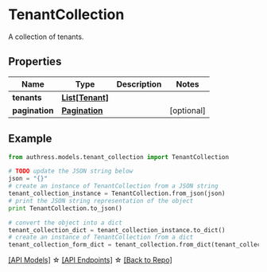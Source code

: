 # TenantCollection

A collection of tenants.

## Properties
Name | Type | Description | Notes
------------ | ------------- | ------------- | -------------
**tenants** | [**List[Tenant]**](Tenant.md) |  |
**pagination** | [**Pagination**](Pagination.md) |  | [optional]

## Example

```python
from authress.models.tenant_collection import TenantCollection

# TODO update the JSON string below
json = "{}"
# create an instance of TenantCollection from a JSON string
tenant_collection_instance = TenantCollection.from_json(json)
# print the JSON string representation of the object
print TenantCollection.to_json()

# convert the object into a dict
tenant_collection_dict = tenant_collection_instance.to_dict()
# create an instance of TenantCollection from a dict
tenant_collection_form_dict = tenant_collection.from_dict(tenant_collection_dict)
```
[[API Models]](./README.md#documentation-for-models) ☆ [[API Endpoints]](./README.md#documentation-for-api-endpoints) ☆ [[Back to Repo]](../README.md)


